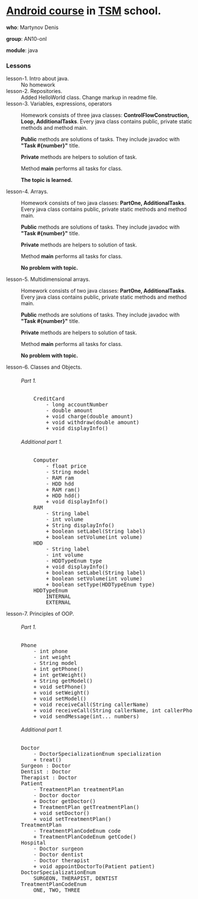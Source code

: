 # [Android course](https://teachmeskills.ru/courses/android-razrabotka-online) in [TSM](https://teachmeskills.ru) school.

**who**: Martynov Denis

**group**: AN10-onl

**module**: java

### Lessons

<dl>
    <dt>lesson-1. Intro about java.</dt>
    <dd>No homework</dd>
    <dt>lesson-2. Repositories.</dt>
    <dd>Added HelloWorld class. Change markup in readme file.</dd>
    <dt>lesson-3. Variables, expressions, operators</dt>
    <dd>
        <p>Homework consists of three java classes: <b>ControlFlowConstruction, Loop, AdditionalTasks</b>. 
        Every java class contains public, private static methods and method main.</p>
        <p><b>Public</b> methods are solutions of tasks. They include javadoc with <b>"Task #{number}"</b> title.</p>
        <p><b>Private</b> methods are helpers to solution of task.</p>
        <p>Method <b>main</b> performs all tasks for class.</p>
        <p><b>The topic is learned.</b></p>
    </dd>
    <dt>lesson-4. Arrays.</dt>
    <dd>
        <p>Homework consists of two java classes: <b>PartOne, AdditionalTasks</b>. 
        Every java class contains public, private static methods and method main.</p>
        <p><b>Public</b> methods are solutions of tasks. They include javadoc with <b>"Task #{number}"</b> title.</p>
        <p><b>Private</b> methods are helpers to solution of task.</p>
        <p>Method <b>main</b> performs all tasks for class.</p>
        <p><b>No problem with topic.</b></p>
    </dd>
    <dt>lesson-5. Multidimensional arrays.</dt>
    <dd>
        <p>Homework consists of two java classes: <b>PartOne, AdditionalTasks</b>. 
        Every java class contains public, private static methods and method main.</p>
        <p><b>Public</b> methods are solutions of tasks. They include javadoc with <b>"Task #{number}"</b> title.</p>
        <p><b>Private</b> methods are helpers to solution of task.</p>
        <p>Method <b>main</b> performs all tasks for class.</p>
        <p><b>No problem with topic.</b></p>
    </dd>
    <dt>lesson-6. Classes and Objects.</dt>
    <dd>
        <h6>Part 1.</h6>
<pre>
    CreditCard
        - long accountNumber
        - double amount
        + void charge(double amount) 
        + void withdraw(double amount)
        + void displayInfo()
</pre>
        </dd>
    <dd>
        <h6>Additional part 1.</h6>
<pre>
    Computer
        - float price
        - String model
        - RAM ram
        - HDD hdd
        + RAM ram()
        + HDD hdd()
        + void displayInfo()
    RAM
        - String label
        - int volume
        + String displayInfo()
        + boolean setLabel(String label)
        + boolean setVolume(int volume)
    HDD
        - String label
        - int volume
        - HDDTypeEnum type
        + void displayInfo()
        + boolean setLabel(String label)
        + boolean setVolume(int volume)
        + boolean setType(HDDTypeEnum type)
    HDDTypeEnum
        INTERNAL
        EXTERNAL
</pre>
    </dd>
<dt>lesson-7. Principles of OOP.</dt>
    <dd>
        <h6>Part 1.</h6>
<pre>
Phone
    - int phone
    - int weight
    - String model
    + int getPhone() 
    + int getWeight() 
    + String getModel() 
    + void setPhone() 
    + void setWeight() 
    + void setModel() 
    + void receiveCall(String callerName)
    + void receiveCall(String callerName, int callerPhoneNumber)
    + void sendMessage(int... numbers)
</pre>
        </dd>
<dd>
        <h6>Additional part 1.</h6>
<pre>
Doctor
    - DoctorSpecializationEnum specialization
    + treat()
Surgeon : Doctor
Dentist : Doctor
Therapist : Doctor
Patient
    - TreatmentPlan treatmentPlan
    - Doctor doctor
    + Doctor getDoctor()
    + TreatmentPlan getTreatmentPlan()
    + void setDoctor()
    + void setTreatmentPlan()
TreatmentPlan
    - TreatmentPlanCodeEnum code
    + TreatmentPlanCodeEnum getCode()
Hospital
    - Doctor surgeon
    - Doctor dentist
    - Doctor therapist
    + void appointDoctorTo(Patient patient)
DoctorSpecializationEnum
    SURGEON, THERAPIST, DENTIST
TreatmentPlanCodeEnum
    ONE, TWO, THREE

    
</pre>
        </dd>
</dl>
